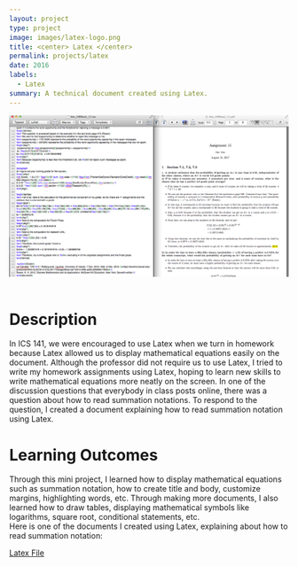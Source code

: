 ```yaml
---
layout: project
type: project
image: images/latex-logo.png
title: <center> Latex </center>
permalink: projects/latex
date: 2016
labels:
  - Latex
summary: A technical document created using Latex.  
---
```


<div align="middle">
  <img class="ui image" src="../images/latex_1.png">
</div>

<Br>
  
<h1>Description</h1>
In ICS 141, we were encouraged to use Latex when we turn in homework because Latex allowed us to display mathematical equations easily on the document. Although the professor did not require us to use Latex, I tried to write my homework assignments using Latex, hoping to learn new skills to write mathematical equations more neatly on the screen. In one of the discussion questions that everybody in class posts online, there was a question about how to read summation notations. To respond to the question, I created a document explaining how to read summation notation using Latex. 

<h1>Learning Outcomes</h1>
Through this mini project, I learned how to display mathematical equations such as summation notation, how to create title and body, customize margins, highlighting words, etc. Through making more documents, I also learned how to draw tables, displaying mathematical symbols like logarithms, square root, conditional statements, etc. 


<Br>
Here is one of the documents I created using Latex, explaining about how to read summation notation: 
  
  <a href="/images/Example 3.pdf">Latex File</a>


